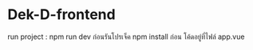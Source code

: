 # Dek-D-frontend
run project : npm run dev 
ก่อนรันโปรเจ็ค npm install ก่อน
โค้ดอยู่ที่ไฟล์ app.vue
